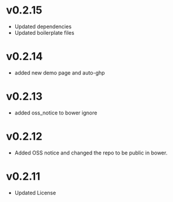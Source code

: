 v0.2.15
==============================
* Updated dependencies
* Updated boilerplate files

v0.2.14
==============================
* added new demo page and auto-ghp

v0.2.13
==============================
* added oss_notice to bower ignore

v0.2.12
==============================
* Added OSS notice and changed the repo to be public in bower.

v0.2.11
===================
* Updated License
